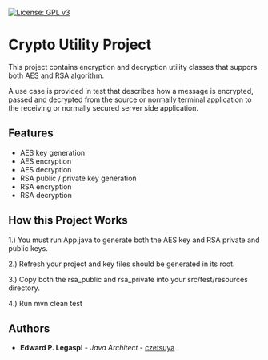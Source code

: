 [![License: GPL v3](https://img.shields.io/badge/License-GPLv3-blue.svg)](https://www.gnu.org/licenses/gpl-3.0)

# Crypto Utility Project

This project contains encryption and decryption utility classes that suppors both AES and RSA algorithm. 

A use case is provided in test that describes how a message is encrypted, passed and decrypted from the source or normally terminal application to the receiving or normally secured server side application.

## Features

 - AES key generation
 - AES encryption
 - AES decryption
 - RSA public / private key generation
 - RSA encryption
 - RSA decryption

## How this Project Works

1.) You must run App.java to generate both the AES key and RSA private and public keys.

2.) Refresh your project and key files should be generated in its root.

3.) Copy both the rsa_public and rsa_private into your src/test/resources directory.

4.) Run mvn clean test
 
## Authors

 * **Edward P. Legaspi** - *Java Architect* - [czetsuya](https://github.com/czetsuya)
